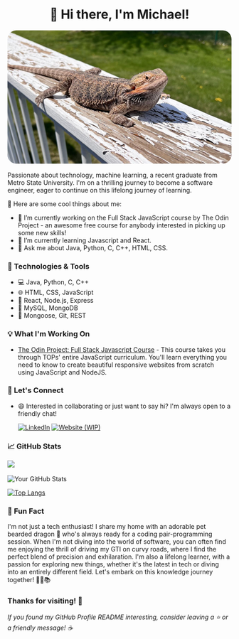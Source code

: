 <h1 align="center">👋 Hi there, I'm Michael!</h1>
<p align="center">
  <img src="stubby.jpg" alt="My bearded dragon Stubby!" style="border-radius: 20px; width: auto; height: 300px;">
</p>

Passionate about technology, machine learning, a recent graduate from Metro State University. I'm on a thrilling journey to become a software engineer, eager to continue on this lifelong journey of learning.

🚀 Here are some cool things about me:

- 🔭 I’m currently working on the Full Stack JavaScript course by The Odin Project - an awesome free course for anybody interested in picking up some new skills!
- 🌱 I’m currently learning Javascript and React.
- 💬 Ask me about Java, Python, C, C++, HTML, CSS.

### 🔧 Technologies & Tools

- 💻 Java, Python, C, C++
- 🌐 HTML, CSS, JavaScript
- 🚀 React, Node.js, Express
- 📡 MySQL, MongoDB
- 🧰 Mongoose, Git, REST

### 💡 What I'm Working On

- [The Odin Project: Full Stack Javascript Course](https://www.theodinproject.com/paths/full-stack-javascript) - This course takes you through TOPs' entire JavaScript curriculum. You'll learn everything you need to know to create beautiful responsive websites from scratch using JavaScript and NodeJS.

### 💬 Let's Connect

- 😄 Interested in collaborating or just want to say hi? I'm always open to a friendly chat!

  [![LinkedIn](https://img.shields.io/badge/LinkedIn-Connect%20with%20Me-blue?logo=linkedin)](https://www.linkedin.com/in/michaelha3/)
  [![Website (WIP)](https://img.shields.io/badge/Website-Visit%20My%20Site-blue?logo=google-chrome)](https://guacamoley.github.io/eportfolio-website/)

### 📈 GitHub Stats
![](https://komarev.com/ghpvc/?username=guacamoley)

![Your GitHub Stats](https://github-readme-stats.vercel.app/api?username=guacamoley&show_icons=true)

[![Top Langs](https://github-readme-stats.vercel.app/api/top-langs/?username=guacamoley&layout=donut-vertical&langs_count=10)](https://github.com/anuraghazra/github-readme-stats)

### 🎉 Fun Fact

I'm not just a tech enthusiast! I share my home with an adorable pet bearded dragon 🦎 who's always ready for a coding pair-programming session. When I'm not diving into the world of software, you can often find me enjoying the thrill of driving my GTI on curvy roads, where I find the perfect blend of precision and exhilaration. I'm also a lifelong learner, with a passion for exploring new things, whether it's the latest in tech or diving into an entirely different field. Let's embark on this knowledge journey together! 🚗🦎📚

### Thanks for visiting! 🚀

_If you found my GitHub Profile README interesting, consider leaving a ⭐ or a friendly message! ☕_
